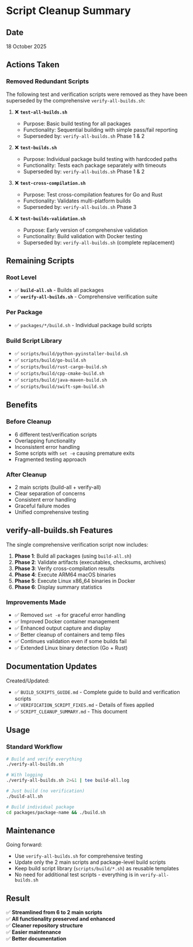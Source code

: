 # Script Cleanup Summary

## Date

18 October 2025

## Actions Taken

### Removed Redundant Scripts

The following test and verification scripts were removed as they have been superseded by the comprehensive `verify-all-builds.sh`:

1. ❌ **`test-all-builds.sh`**

   - Purpose: Basic build testing for all packages
   - Functionality: Sequential building with simple pass/fail reporting
   - Superseded by: `verify-all-builds.sh` Phase 1 & 2

2. ❌ **`test-builds.sh`**

   - Purpose: Individual package build testing with hardcoded paths
   - Functionality: Tests each package separately with timeouts
   - Superseded by: `verify-all-builds.sh` Phase 1 & 2

3. ❌ **`test-cross-compilation.sh`**

   - Purpose: Test cross-compilation features for Go and Rust
   - Functionality: Validates multi-platform builds
   - Superseded by: `verify-all-builds.sh` Phase 3

4. ❌ **`test-builds-validation.sh`**
   - Purpose: Early version of comprehensive validation
   - Functionality: Build validation with Docker testing
   - Superseded by: `verify-all-builds.sh` (complete replacement)

## Remaining Scripts

### Root Level

- ✅ **`build-all.sh`** - Builds all packages
- ✅ **`verify-all-builds.sh`** - Comprehensive verification suite

### Per Package

- ✅ `packages/*/build.sh` - Individual package build scripts

### Build Script Library

- ✅ `scripts/build/python-pyinstaller-build.sh`
- ✅ `scripts/build/go-build.sh`
- ✅ `scripts/build/rust-cargo-build.sh`
- ✅ `scripts/build/cpp-cmake-build.sh`
- ✅ `scripts/build/java-maven-build.sh`
- ✅ `scripts/build/swift-spm-build.sh`

## Benefits

### Before Cleanup

- 6 different test/verification scripts
- Overlapping functionality
- Inconsistent error handling
- Some scripts with `set -e` causing premature exits
- Fragmented testing approach

### After Cleanup

- 2 main scripts (build-all + verify-all)
- Clear separation of concerns
- Consistent error handling
- Graceful failure modes
- Unified comprehensive testing

## verify-all-builds.sh Features

The single comprehensive verification script now includes:

1. **Phase 1**: Build all packages (using `build-all.sh`)
2. **Phase 2**: Validate artifacts (executables, checksums, archives)
3. **Phase 3**: Verify cross-compilation results
4. **Phase 4**: Execute ARM64 macOS binaries
5. **Phase 5**: Execute Linux x86_64 binaries in Docker
6. **Phase 6**: Display summary statistics

### Improvements Made

- ✅ Removed `set -e` for graceful error handling
- ✅ Improved Docker container management
- ✅ Enhanced output capture and display
- ✅ Better cleanup of containers and temp files
- ✅ Continues validation even if some builds fail
- ✅ Extended Linux binary detection (Go + Rust)

## Documentation Updates

Created/Updated:

- ✅ `BUILD_SCRIPTS_GUIDE.md` - Complete guide to build and verification scripts
- ✅ `VERIFICATION_SCRIPT_FIXES.md` - Details of fixes applied
- ✅ `SCRIPT_CLEANUP_SUMMARY.md` - This document

## Usage

### Standard Workflow

```bash
# Build and verify everything
./verify-all-builds.sh

# With logging
./verify-all-builds.sh 2>&1 | tee build-all.log

# Just build (no verification)
./build-all.sh

# Build individual package
cd packages/package-name && ./build.sh
```

## Maintenance

Going forward:

- Use `verify-all-builds.sh` for comprehensive testing
- Update only the 2 main scripts and package-level build scripts
- Keep build script library (`scripts/build/*.sh`) as reusable templates
- No need for additional test scripts - everything is in `verify-all-builds.sh`

## Result

✅ **Streamlined from 6 to 2 main scripts**  
✅ **All functionality preserved and enhanced**  
✅ **Cleaner repository structure**  
✅ **Easier maintenance**  
✅ **Better documentation**
